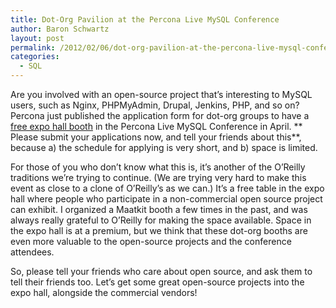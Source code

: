 ```yaml
---
title: Dot-Org Pavilion at the Percona Live MySQL Conference
author: Baron Schwartz
layout: post
permalink: /2012/02/06/dot-org-pavilion-at-the-percona-live-mysql-conference/
categories:
  - SQL
---
```

Are you involved with an open-source project that&#8217;s interesting to MySQL users, such as Nginx, PHPMyAdmin, Drupal, Jenkins, PHP, and so on? Percona just published the application form for dot-org groups to have a [free expo hall booth][1] in the Percona Live MySQL Conference in April. ** Please submit your applications now, and tell your friends about this**, because a) the schedule for applying is very short, and b) space is limited.

For those of you who don&#8217;t know what this is, it&#8217;s another of the O&#8217;Reilly traditions we&#8217;re trying to continue. (We are trying very hard to make this event as close to a clone of O&#8217;Reilly&#8217;s as we can.) It&#8217;s a free table in the expo hall where people who participate in a non-commercial open source project can exhibit. I organized a Maatkit booth a few times in the past, and was always really grateful to O&#8217;Reilly for making the space available. Space in the expo hall is at a premium, but we think that these dot-org booths are even more valuable to the open-source projects and the conference attendees.

So, please tell your friends who care about open source, and ask them to tell their friends too. Let&#8217;s get some great open-source projects into the expo hall, alongside the commercial vendors!

 [1]: http://www.percona.com/live/mysql-conference-2012/content/dot-org-pavilion